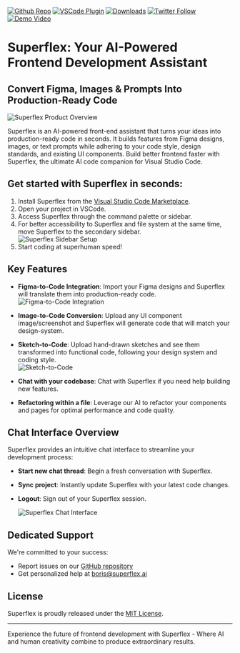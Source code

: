 [twitter-shield]: https://img.shields.io/twitter/follow/_riphal_?style=social
[twitter-url]: https://x.com/_riphal_
[github-shield]: https://img.shields.io/github/stars/aquila-lab/superflex-vscode?style=social
[github-url]: https://github.com/aquila-lab/superflex-vscode
[vscode-shield]: https://img.shields.io/visual-studio-marketplace/r/aquilalabs.superflex?logo=visual-studio-code&style=social
[vscode-url]: https://marketplace.visualstudio.com/items?itemName=aquilalabs.superflex
[downloads-shield]: https://img.shields.io/visual-studio-marketplace/d/aquilalabs.superflex?style=social
[downloads-url]: https://marketplace.visualstudio.com/items?itemName=aquilalabs.superflex
[youtube-shield]: https://img.shields.io/badge/Demo-Video-red?style=flat&logo=youtube
[youtube-url]: https://youtu.be/YFcTjJDFsbg?si=WQVteFa4UK9_bynz

[![Github Repo][github-shield]][github-url] [![VSCode Plugin][vscode-shield]][vscode-url] [![Downloads][downloads-shield]][downloads-url] [![Twitter Follow][twitter-shield]][twitter-url] [![Demo Video][youtube-shield]][youtube-url]

# Superflex: Your AI-Powered Frontend Development Assistant
## Convert Figma, Images & Prompts Into Production-Ready Code

![Superflex Product Overview](./docs/superflex-product-overview.gif)

Superflex is an AI-powered front-end assistant that turns your ideas into production-ready code in seconds. It builds features from Figma designs, images, or text prompts while adhering to your code style, design standards, and existing UI components. Build better frontend faster with Superflex, the ultimate AI code companion for Visual Studio Code.


## Get started with Superflex in seconds:

1. Install Superflex from the [Visual Studio Code Marketplace][vscode-url].
2. Open your project in VSCode.
3. Access Superflex through the command palette or sidebar.
4. For better accessibility to Superflex and file system at the same time, move Superflex to the secondary sidebar. \
   ![Superflex Sidebar Setup](./docs/superflex-sidebar-setup.png)
5. Start coding at superhuman speed!


## Key Features

- **Figma-to-Code Integration**: Import your Figma designs and Superflex will translate them into production-ready code. \
  ![Figma-to-Code Integration](./docs/superflex-figma-to-code-showcase.gif)

- **Image-to-Code Conversion**: Upload any UI component image/screenshot and Superflex will generate code that will match your design-system.

- **Sketch-to-Code**: Upload hand-drawn sketches and see them transformed into functional code, following your design system and coding style. \
  ![Sketch-to-Code](./docs/superflex-sketch-to-code-showcase.gif)

- **Chat with your codebase**: Chat with Superflex if you need help building new features.

- **Refactoring within a file**: Leverage our AI to refactor your components and pages for optimal performance and code quality.

## Chat Interface Overview

Superflex provides an intuitive chat interface to streamline your development process:

- **Start new chat thread**: Begin a fresh conversation with Superflex.
- **Sync project**: Instantly update Superflex with your latest code changes.
- **Logout**: Sign out of your Superflex session.

  ![Superflex Chat Interface](./docs/superflex-chat-interface.png)

## Dedicated Support

We're committed to your success:

- Report issues on our [GitHub repository][github-url]
- Get personalized help at [boris@superflex.ai](mailto:boris@superflex.ai)

## License

Superflex is proudly released under the [MIT License](LICENSE).

---

Experience the future of frontend development with Superflex - Where AI and human creativity combine to produce extraordinary results.
